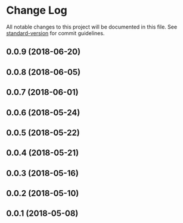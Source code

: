 # Change Log

All notable changes to this project will be documented in this file. See [standard-version](https://github.com/conventional-changelog/standard-version) for commit guidelines.

<a name="0.0.9"></a>
## 0.0.9 (2018-06-20)



<a name="0.0.8"></a>
## 0.0.8 (2018-06-05)



<a name="0.0.7"></a>
## 0.0.7 (2018-06-01)



<a name="0.0.6"></a>
## 0.0.6 (2018-05-24)



<a name="0.0.5"></a>
## 0.0.5 (2018-05-22)



<a name="0.0.4"></a>
## 0.0.4 (2018-05-21)



<a name="0.0.3"></a>
## 0.0.3 (2018-05-16)



<a name="0.0.2"></a>
## 0.0.2 (2018-05-10)



<a name="0.0.1"></a>
## 0.0.1 (2018-05-08)
